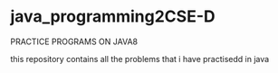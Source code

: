 # java_programming2CSE-D
PRACTICE PROGRAMS ON JAVA8


this repository contains all the problems that i have practisedd in java
